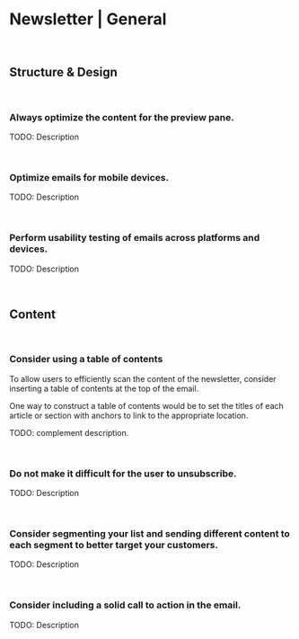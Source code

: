 # Newsletter | General
<br>


## Structure & Design
<br>

### Always optimize the content for the preview pane.

TODO: Description

<br>


### Optimize emails for mobile devices.

TODO: Description

<br>


### Perform usability testing of emails across platforms and devices.

TODO: Description

<br>


## Content
<br>


### Consider using a table of contents

To allow users to efficiently scan the content of the newsletter, consider inserting a table of contents at the top of the email.

One way to construct a table of contents would be to set the titles of each article or section with anchors to link to the appropriate location.

TODO: complement description.

<br>

### Do not make it difficult for the user to unsubscribe.

TODO: Description

<br>


### Consider segmenting your list and sending different content to each segment to better target your customers.

TODO: Description

<br>


### Consider including a solid call to action in the email.

TODO: Description

<br>


